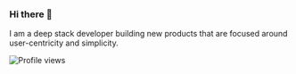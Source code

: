 ### Hi there 👋

I am a deep stack developer building new products that are focused around user-centricity and simplicity.

![Profile views](https://gpvc.arturio.dev/AshUK)
